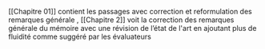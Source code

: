 [[Chapitre 01]] contient les passages avec correction et reformulation des remarques générale , [[Chapitre 2]] voit la correction des remarques générale du mémoire avec une révision de l’état de l'art en ajoutant plus de fluidité comme suggéré par les évaluateurs       
